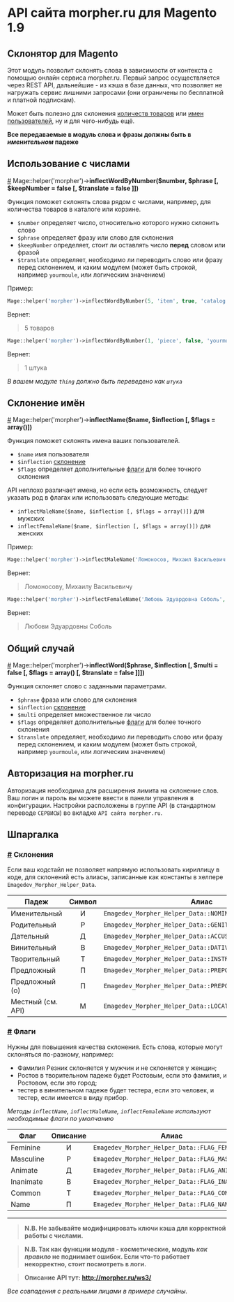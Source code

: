 # API сайта morpher.ru для Magento 1.9

## Склонятор для Magento
Этот модуль позволит склонять слова в зависимости от контекста с помощью онлайн
сервиса morpher.ru. Первый запрос осуществляется через REST API, дальнейшие - из
кэша в базе данных, что позволяет не нагружать сервис лишними запросами (они ограничены
по бесплатной и платной подпискам).

Может быть полезно для склонения [количеств товаров](#inflectWordByNumber) или [имен пользователей](#inflectName), ну и для чего-нибудь ещё.

**Все передаваемые в модуль слова и фразы должны быть в *именительном* падеже**

## Использование с числами
<a href="#inflectWordByNumber" name="inflectWordByNumber">#</a> Mage::helper('morpher')-><b>inflectWordByNumber($number, $phrase [, $keepNumber = false [, $translate = false ]])</b>

Функция поможет склонять слова рядом с числами, например, для количества товаров в каталоге или корзине.

* `$number` определяет число, относительно которого нужно склонить слово
* `$phrase` определяет фразу или слово для склонения
* `$keepNumber` определяет, стоит ли оставлять число <b>перед</b> словом или фразой
* `$translate` определяет, необходимо ли переводить слово или фразу перед склонением, и каким модулем (может быть строкой, например `yourmoule`, или логическим значением)

Пример:

```php
Mage::helper('morpher')->inflectWordByNumber(5, 'item', true, 'catalog');
```

Вернет:
> 5 товаров

```php
Mage::helper('morpher')->inflectWordByNumber(1, 'piece', false, 'yourmodule');
```

Вернет:
> 1 штука

<em>В вашем модуле `thing` должно быть переведено как `штука`</em>

## Склонение имён
<a href="#inflectName" name="inflectName">#</a> Mage::helper('morpher')-><b>inflectName($name, $inflection [, $flags = array()])</b>

Функция поможет склонять имена ваших пользователей.

* `$name` имя пользователя
* `$inflection` [склонение](#declension)
* `$flags` определяет дополнительные [флаги](#flags) для более точного склонения

API неплохо различает имена, но если есть возможность, следует указать род в флагах или использовать следующие методы:

* `inflectMaleName($name, $inflection [, $flags = array()])` для мужских
* `inflectFemaleName($name, $inflection [, $flags = array()])` для женских

Пример:

```php
Mage::helper('morpher')->inflectMaleName('Ломоносов, Михаил Васильевич', Emagedev_Morpher_Helper_Data::DATIVE);
```

Вернет:
> Ломоносову, Михаилу Васильевичу

```php
Mage::helper('morpher')->inflectFemaleName('Любовь Эдуардовна Соболь', Emagedev_Morpher_Helper_Data::GENITIVE);
```

Вернет:
> Любови Эдуардовны Соболь

## Общий случай
<a href="#inflectWord" name="inflectWord">#</a> Mage::helper('morpher')-><b>inflectWord($phrase, $inflection [, $multi = false [, $flags = array() [, $translate = false ]]])</b>

Функция склоняет слово с заданными параметрами.

* `$phrase` фраза или слово для склонения
* `$inflection` [склонение](#declension)
* `$multi` определяет множественное ли число
* `$flags` определяет дополнительные [флаги](#flags) для более точного склонения
* `$translate` определяет, необходимо ли переводить слово или фразу перед склонением, и каким модулем (может быть строкой, например `yourmoule`, или логическим значением)

## Авторизация на morpher.ru

Авторизация необходима для расширения лимита на склонение слов.
Ваш логин и пароль вы можете ввести в панели управления в конфигурации.
Настройки расположены в группе API (в стандартном переводе `СЕРВИСЫ`) во
вкладке `API сайта morpher.ru`.

## Шпаргалка

### <a href="#declension" name="declension">#</a> Склонения

Если ваш кодстайл не позволяет напрямую использовать кириллицу в коде, для склонений есть алиасы, 
записанные как константы в хелпере `Emagedev_Morpher_Helper_Data`.

| Падеж             | Символ | Алиас                                                     |
| ------------------|:------:| ----------------------------------------------------------|
| Именительный      | И      | `Emagedev_Morpher_Helper_Data::NOMINATIVE`                |
| Родительный       | Р      | `Emagedev_Morpher_Helper_Data::GENITIVE`                  |
| Дательный         | Д      | `Emagedev_Morpher_Helper_Data::ACCUSATIVE`                |
| Винительный       | В      | `Emagedev_Morpher_Helper_Data::DATIVE`                    |
| Творительный      | Т      | `Emagedev_Morpher_Helper_Data::INSTRUMENTAL`              |
| Предложный        | П      | `Emagedev_Morpher_Helper_Data::PREPOSITIONAL`             |
| Предложный (о)    | П      | `Emagedev_Morpher_Helper_Data::PREPOSITIONAL_WITH_PREFIX` |
| Местный (см. API) | М      | `Emagedev_Morpher_Helper_Data::LOCATION`                  |

### <a href="#flags" name="flags">#</a> Флаги

Нужны для повышения качества склонения.
Есть слова, которые могут склоняться по-разному, например:

* Фамилия Резник склоняется у мужчин и не склоняется у женщин;
* Ростов в творительном падеже будет Ростовым, если это фамилия, и Ростовом, если это город;
* тестер в винительном падеже будет тестера, если это человек, и тестер, если имеется в виду прибор.

*Методы `inflectName`, `inflectMaleName`, `inflectFemaleName` используют необходимые флаги по умолчанию*

| Флаг      | Описание | Алиас                                          |
| ----------|:--------:| -----------------------------------------------|
| Feminine  | И        | `Emagedev_Morpher_Helper_Data::FLAG_FEMININE`  |
| Masculine | Р        | `Emagedev_Morpher_Helper_Data::FLAG_MASCULINE` |
| Animate   | Д        | `Emagedev_Morpher_Helper_Data::FLAG_ANIMATE`   |
| Inanimate | В        | `Emagedev_Morpher_Helper_Data::FLAG_INANIMATE` |
| Common    | Т        | `Emagedev_Morpher_Helper_Data::FLAG_COMMON`    |
| Name      | П        | `Emagedev_Morpher_Helper_Data::FLAG_NAME`      |

---

> **N.B. Не забывайте модифицировать ключи кэша для корректной работы с числами.**

> **N.B. Так как функции модуля - косметические, модуль _как правило_ не поднимает ошибок. Если что-то работает некорректно, стоит посмотреть в логи.**

> **Описание API тут: http://morpher.ru/ws3/**

*Все совпадения с реальными лицами в примере случайны.*